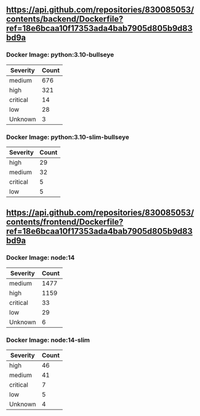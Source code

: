 ## https://api.github.com/repositories/830085053/contents/backend/Dockerfile?ref=18e6bcaa10f17353ada4bab7905d805b9d83bd9a

### Docker Image: python:3.10-bullseye
| Severity | Count |
|----------|-------|
| medium | 676 |
| high | 321 |
| critical | 14 |
| low | 28 |
| Unknown | 3 |

### Docker Image: python:3.10-slim-bullseye
| Severity | Count |
|----------|-------|
| high | 29 |
| medium | 32 |
| critical | 5 |
| low | 5 |


## https://api.github.com/repositories/830085053/contents/frontend/Dockerfile?ref=18e6bcaa10f17353ada4bab7905d805b9d83bd9a

### Docker Image: node:14
| Severity | Count |
|----------|-------|
| medium | 1477 |
| high | 1159 |
| critical | 33 |
| low | 29 |
| Unknown | 6 |

### Docker Image: node:14-slim
| Severity | Count |
|----------|-------|
| high | 46 |
| medium | 41 |
| critical | 7 |
| low | 5 |
| Unknown | 4 |